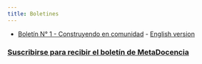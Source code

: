 ```yaml
---
title: Boletines
---
```


- [Boletín N° 1 - Construyendo en comunidad](https://mailchi.mp/90070af3dfd3/construyendo-en-comunidad-newsletter-n-1) - [English version](https://us19.campaign-archive.com/?e=__test_email__&u=92fb89ce82f9689a3b083bb35&id=a9cc2ef2f2)

### [Suscribirse para recibir el boletín de MetaDocencia](https://netlify.us19.list-manage.com/subscribe/post?u=92fb89ce82f9689a3b083bb35&amp;id=d8187ceaf7)
